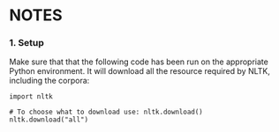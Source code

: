 # NOTES

### 1. Setup

Make sure that that the following code has been run on the appropriate Python environment. 
It will download all the resource required by NLTK, including the corpora:

```
import nltk

# To choose what to download use: nltk.download()
nltk.download("all")
```


